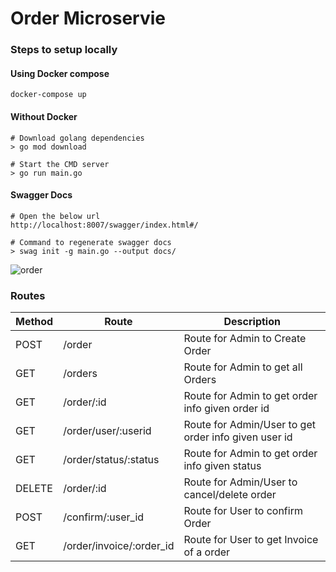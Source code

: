 # Order Microservie

### Steps to setup locally

#### Using Docker compose
```
docker-compose up
```

#### Without Docker
```
# Download golang dependencies
> go mod download

# Start the CMD server
> go run main.go
```

#### Swagger Docs
```
# Open the below url
http://localhost:8007/swagger/index.html#/

# Command to regenerate swagger docs
> swag init -g main.go --output docs/
```

![order](https://user-images.githubusercontent.com/39910073/165333266-82cf2838-42e9-4ce2-8138-1d04c459ae2d.svg)


### Routes
| Method | Route                           |   Description                                               |
|  ---   | ---                             | ---                                                         |
| POST   |   /order                        |   Route for Admin to Create Order                           |
| GET    |   /orders                       |   Route for Admin to get all Orders                         |
| GET    |   /order/:id                    |   Route for Admin to get order info given order id          |
| GET    |   /order/user/:userid           |   Route for Admin/User to get order info given user id      |
| GET    |   /order/status/:status         |   Route for Admin to get order info given status            |
| DELETE |   /order/:id                    |   Route for Admin/User to cancel/delete order               |
| POST   |   /confirm/:user_id             |   Route for User to confirm Order                           |
| GET    |   /order/invoice/:order_id      |   Route for User to get Invoice of a order                  |


